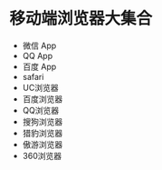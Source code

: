 # 移动端浏览器大集合
* 微信 App
* QQ App
* 百度 App
* safari
* UC浏览器
* 百度浏览器
* QQ浏览器
* 搜狗浏览器
* 猎豹浏览器
* 傲游浏览器
* 360浏览器
